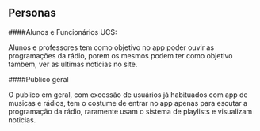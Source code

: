 ## Personas

####Alunos e Funcionários UCS:

Alunos e professores tem como objetivo no app poder ouvir as programações da rádio, porem os mesmos podem ter como objetivo tambem, ver as ultimas noticias no site.
    

####Publico geral

O publico em geral, com excessão de usuários já habituados
com app de musicas e rádios, tem o costume de entrar no app apenas para escutar a programação da rádio, raramente usam o sistema de playlists e visualizam noticias.